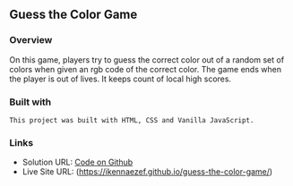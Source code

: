 ## Guess the Color Game

### Overview

On this game, players try to guess the correct color out of a random set of colors when given an rgb code of the correct color. The game ends when the player is out of lives. It keeps count of local high scores.


### Built with
	This project was built with HTML, CSS and Vanilla JavaScript.


### Links

- Solution URL: [Code on Github](https://github.com/ikennaezef/guess-the-color-game)
- Live Site URL: (https://ikennaezef.github.io/guess-the-color-game/)
